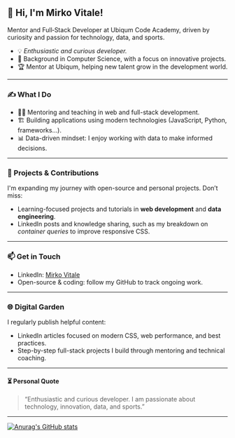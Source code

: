 ## 👋 Hi, I'm Mirko Vitale!

Mentor and Full‑Stack Developer at Ubiqum Code Academy, driven by curiosity and passion for technology, data, and sports.

- 💡 *Enthusiastic and curious developer.*  
- 🧠 Background in Computer Science, with a focus on innovative projects.  
- 🏆 Mentor at Ubiqum, helping new talent grow in the development world.

---

### ✍ What I Do

- 👨‍🏫 Mentoring and teaching in web and full-stack development.  
- 🏗 Building applications using modern technologies (JavaScript, Python, frameworks...).  
- 📊 Data-driven mindset: I enjoy working with data to make informed decisions.

---

### 🌱 Projects & Contributions

I'm expanding my journey with open-source and personal projects. Don’t miss:

- Learning-focused projects and tutorials in **web development** and **data engineering**.  
- LinkedIn posts and knowledge sharing, such as my breakdown on *container queries* to improve responsive CSS.

---

### 📫 Get in Touch

- LinkedIn: [Mirko Vitale](https://www.linkedin.com/in/mirko-vitale-b4ba21184/)  
- Open-source & coding: follow my GitHub to track ongoing work.

---

### 🌐 Digital Garden

I regularly publish helpful content:
- LinkedIn articles focused on modern CSS, web performance, and best practices.
- Step-by-step full-stack projects I build through mentoring and technical coaching.

---

#### ⏳ Personal Quote

> “Enthusiastic and curious developer. I am passionate about technology, innovation, data, and sports.”

---
[![Anurag's GitHub stats](https://github-readme-stats.vercel.app/api?username=mirko1987)](https://github.com/mirko1987/github-readme-stats)



